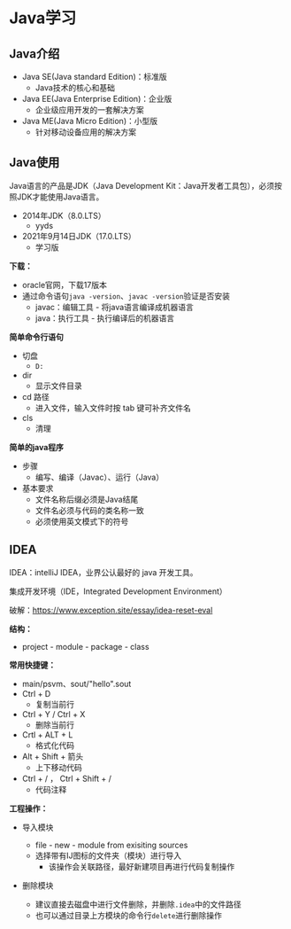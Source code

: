 
# Java学习
## Java介绍
- Java SE(Java standard Edition)：标准版
  - Java技术的核心和基础
- Java EE(Java Enterprise Edition)：企业版
  - 企业级应用开发的一套解决方案
- Java ME(Java Micro Edition)：小型版
  - 针对移动设备应用的解决方案

## Java使用

Java语言的产品是JDK（Java Development Kit：Java开发者工具包），必须按照JDK才能使用Java语言。

- 2014年JDK（8.0.LTS）
  - yyds
- 2021年9月14日JDK（17.0.LTS）
  - 学习版

**下载：**

- oracle官网，下载17版本
- 通过命令语句`java -version`、`javac -version`验证是否安装
  - javac：编辑工具 - 将java语言编译成机器语言
  - java：执行工具 - 执行编译后的机器语言

**简单命令行语句**

- 切盘
  - `D:`
- dir
  - 显示文件目录
- cd 路径
  - 进入文件，输入文件时按 tab 键可补齐文件名
- cls
  - 清理

**简单的java程序**

- 步骤
  - 编写、编译（Javac）、运行（Java）
- 基本要求
  - 文件名称后缀必须是Java结尾
  - 文件名必须与代码的类名称一致
  - 必须使用英文模式下的符号

## IDEA

IDEA：intelliJ IDEA，业界公认最好的 java 开发工具。

集成开发环境（IDE，Integrated Development Environment）

破解：https://www.exception.site/essay/idea-reset-eval

**结构：**

- project - module - package - class

**常用快捷键：**

- main/psvm、sout/"hello".sout
- Ctrl + D 
  - 复制当前行
- Ctrl + Y / Ctrl + X
  - 删除当前行
- Crtl + ALT + L
  - 格式化代码
- Alt + Shift + 箭头
  - 上下移动代码
- Ctrl + / ， Ctrl + Shift + /
  - 代码注释

**工程操作：**

- 导入模块

  - file - new - module from exisiting sources
  - 选择带有IJ图标的文件夹（模块）进行导入
    - 该操作会关联路径，最好新建项目再进行代码复制操作

- 删除模块

  - 建议直接去磁盘中进行文件删除，并删除`.idea`中的文件路径
  - 也可以通过目录上方模块的命令行`delete`进行删除操作

  